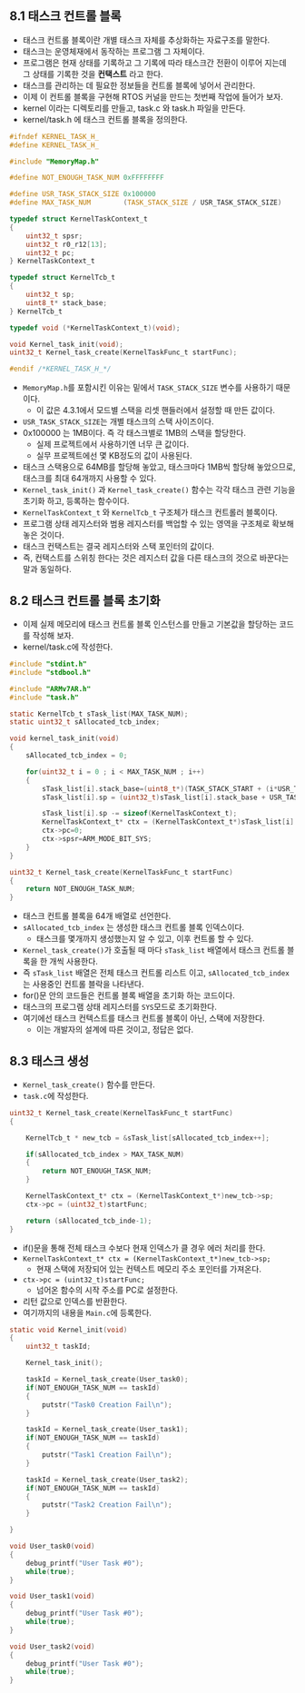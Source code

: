 ## 8.1 태스크 컨트롤 블록
- 태스크 컨트롤 블록이란 개별 태스크 자체를 추상화하는 자료구조를 말한다.
- 태스크는 운영체재에서 동작하는 프로그램 그 자체이다.
- 프로그램은 현재 상태를 기록하고 그 기록에 따라 태스크간 전환이 이루어 지는데 그 상태를 기록한 것을 **컨택스트** 라고 한다.
- 태스크를 관리하는 데 필요한 정보들을 컨트롤 블록에 넣어서 관리한다.
- 이제 이 컨트롤 블록을 구현해 RTOS 커널을 만드는 첫번째 작업에 들어가 보자.
- kernel 이라는 디렉토리를 만들고, task.c 와 task.h 파일을 만든다.
- kernel/task.h 에 태스크 컨트롤 블록을 정의한다.
~~~C
#ifndef KERNEL_TASK_H_
#define KERNEL_TASK_H_

#include "MemoryMap.h"

#define NOT_ENOUGH_TASK_NUM 0xFFFFFFFF

#define USR_TASK_STACK_SIZE 0x100000
#define MAX_TASK_NUM        (TASK_STACK_SIZE / USR_TASK_STACK_SIZE)

typedef struct KernelTaskContext_t
{
    uint32_t spsr;
    uint32_t r0_r12[13];
    uint32_t pc;
} KernelTaskContext_t

typedef struct KernelTcb_t
{
    uint32_t sp;
    uint8_t* stack_base;
} KernelTcb_t

typedef void (*KernelTaskContext_t)(void);

void Kernel_task_init(void);
uint32_t Kernel_task_create(KernelTaskFunc_t startFunc);

#endif /*KERNEL_TASK_H_*/
~~~

- `MemoryMap.h`를 포함시킨 이유는 밑에서 `TASK_STACK_SIZE` 변수를 사용하기 때문이다.
	- 이 값은 4.3.1에서 모드별 스택을 리셋 핸들러에서 설정할 때 만든 값이다.
-  `USR_TASK_STACK_SIZE`는 개별 태스크의 스택 사이즈이다.
- 0x100000 는 1MB이다. 즉 각 태스크별로 1MB의 스택을 할당한다.
	- 실제 프로젝트에서 사용하기엔 너무 큰 값이다.
	- 실무 프로젝트에선 몇 KB정도의 값이 사용된다.
- 태스크 스택용으로 64MB를 할당해 놓았고, 태스크마다 1MB씩 할당해 놓았으므로, 태스크를 최대 64개까지 사용할 수 있다.
- `Kernel_task_init()` 과 `Kernel_task_create()` 함수는 각각 태스크 관련 기능을 초기화 하고, 등록하는 함수이다.
- `KernelTaskContext_t` 와 `KernelTcb_t` 구조체가 태스크 컨트롤러 블록이다.
- 프로그램 상태 레지스터와 범용 레지스터를 백업할 수 있는 영역을 구조체로 확보해 놓은 것이다.
- 태스크 컨택스트는 결국 레지스터와 스택 포인터의 값이다.
- 즉, 컨택스트를 스위칭 한다는 것은 레지스터 값을 다른 태스크의 것으로 바꾼다는 말과 동일하다.

## 8.2 태스크 컨트롤 블록 초기화

- 이제 실제 메모리에 태스크 컨트롤 블록 인스턴스를 만들고 기본값을 할당하는 코드를 작성해 보자.
- kernel/task.c에 작성한다.
~~~C
#include "stdint.h"
#include "stdbool.h"

#include "ARMv7AR.h"
#include "task.h"

static KernelTcb_t sTask_list(MAX_TASK_NUM);
static uint32_t sAllocated_tcb_index;

void kernel_task_init(void)
{
    sAllocated_tcb_index = 0;

    for(uint32_t i = 0 ; i < MAX_TASK_NUM ; i++)
    {
        sTask_list[i].stack_base=(uint8_t*)(TASK_STACK_START + (i*USR_TASK_STACK_SIZE));
        sTask_list[i].sp = (uint32_t)sTask_list[i].stack_base + USR_TASK_STACK_SIZE -4;

        sTask_list[i].sp -= sizeof(KernelTaskContext_t);
        KernelTaskContext_t* ctx = (KernelTaskContext_t*)sTask_list[i].sp;
        ctx->pc=0;
        ctx->spsr=ARM_MODE_BIT_SYS;
    }
}

uint32_t Kernel_task_create(KernelTaskFunc_t startFunc)
{
    return NOT_ENOUGH_TASK_NUM;
}
~~~
- 태스크 컨트롤 블록을 64개 배열로 선언한다.
- `sAllocated_tcb_index` 는 생성한 태스크 컨트롤 블록 인덱스이다.
	- 태스크를 몇개까지 생성했는지 알 수 있고, 이후 컨트롤 할 수 있다.
- `Kernel_task_create()`가 호출될 때 마다 `sTask_list` 배열에서 태스크 컨트롤 블록을 한 개씩 사용한다.
- 즉 `sTask_list` 배열은 전체 태스크 컨트롤 리스트 이고, `sAllocated_tcb_index`는 사용중인 컨트롤 블락을 나타낸다.
- for()문 안의 코드들은 컨트롤 블록 배열을 초기화 하는 코드이다.
- 태스크의 프로그램 상태 레지스터를 `SYS`모드로 초기화한다.
- 여기에선 태스크 컨텍스트를 태스크 컨트롤 블록이 아닌, 스택에 저장한다.
	- 이는 개발자의 설계에 따른 것이고, 정답은 없다.
## 8.3 태스크 생성
- `Kernel_task_create()` 함수를 만든다.
- `task.c`에 작성한다.
~~~C
uint32_t Kernel_task_create(KernelTaskFunc_t startFunc)
{

    KernelTcb_t * new_tcb = &sTask_list[sAllocated_tcb_index++];

    if(sAllocated_tcb_index > MAX_TASK_NUM)
    {
        return NOT_ENOUGH_TASK_NUM;
    }

    KernelTaskContext_t* ctx = (KernelTaskContext_t*)new_tcb->sp;
    ctx->pc = (uint32_t)startFunc;

    return (sAllocated_tcb_inde-1);
}
~~~
- if()문을 통해 전체 태스크 수보다 현재 인덱스가 클 경우 에러 처리를 한다.
- `KernelTaskContext_t* ctx = (KernelTaskContext_t*)new_tcb->sp;`
	- 현재 스택에 저장되어 있는 컨텍스트 메모리 주소 포인터를 가져온다.
- `ctx->pc = (uint32_t)startFunc;`
	- 넘어온 함수의 시작 주소를 PC로 설정한다.
- 리턴 값으로 인덱스를 반환한다.
- 여기까지의 내용을 `Main.c`에 등록한다.
~~~C
static void Kernel_init(void)
{
    uint32_t taskId;

    Kernel_task_init();

    taskId = Kernel_task_create(User_task0);
    if(NOT_ENOUGH_TASK_NUM == taskId)
    {
        putstr("Task0 Creation Fail\n");
    }

    taskId = Kernel_task_create(User_task1);
    if(NOT_ENOUGH_TASK_NUM == taskId)
    {
        putstr("Task1 Creation Fail\n");
    }

    taskId = Kernel_task_create(User_task2);
    if(NOT_ENOUGH_TASK_NUM == taskId)
    {
        putstr("Task2 Creation Fail\n");
    }

}

void User_task0(void)
{
    debug_printf("User Task #0");
    while(true);
}

void User_task1(void)
{
    debug_printf("User Task #0");
    while(true);
}

void User_task2(void)
{
    debug_printf("User Task #0");
    while(true);
}
~~~
<!--stackedit_data:
eyJoaXN0b3J5IjpbLTE0MTE0MTY5MzAsLTE3NDE0NDc0ODcsLT
cwNzIyNDY4MSwtNTcxODA0MjUyLC0xOTYyMjYyNzc5LDE3ODcz
MDI1MjVdfQ==
-->